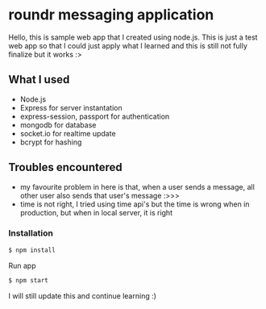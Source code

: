 # roundr messaging application

Hello, this is sample web app that I created using node.js. 
This is just a test web app so that I could just apply what I learned and this is still not fully finalize but it works :>


## What I used
* Node.js
* Express for server instantation
* express-session, passport for authentication
* mongodb for database
* socket.io for realtime update
* bcrypt for hashing

## Troubles encountered
* my favourite problem in here is that, when a user sends a message, all other user also sends that user's message :>>>
* time is not right, I tried using time api's but the time is wrong when in production, but when in local server, it is right

### Installation

```sh
$ npm install
```
Run app

```sh
$ npm start
```

I will still update this and continue learning :)